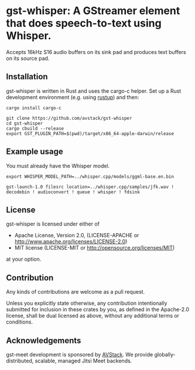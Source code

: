 # gst-whisper: A GStreamer element that does speech-to-text using Whisper.

Accepts 16kHz S16 audio buffers on its sink pad and produces text buffers on its source pad.

## Installation

gst-whisper is written in Rust and uses the cargo-c helper. Set up a Rust development environment (e.g. using [rustup](https://rustup.rs)) and then:

```
cargo install cargo-c

git clone https://github.com/avstack/gst-whisper
cd gst-whisper
cargo cbuild --release
export GST_PLUGIN_PATH=$(pwd)/target/x86_64-apple-darwin/release
```

## Example usage

You must already have the Whisper model.

```
export WHISPER_MODEL_PATH=../whisper.cpp/models/ggml-base.en.bin

gst-launch-1.0 filesrc location=../whisper.cpp/samples/jfk.wav ! decodebin ! audioconvert ! queue ! whisper ! fdsink
```

## License

gst-whisper is licensed under either of

* Apache License, Version 2.0, (LICENSE-APACHE or http://www.apache.org/licenses/LICENSE-2.0)
* MIT license (LICENSE-MIT or http://opensource.org/licenses/MIT)

at your option.

## Contribution

Any kinds of contributions are welcome as a pull request.

Unless you explicitly state otherwise, any contribution intentionally submitted for inclusion in these crates by you, as defined in the Apache-2.0 license, shall be dual licensed as above, without any additional terms or conditions.

## Acknowledgements

gst-meet development is sponsored by [AVStack](https://avstack.io/). We provide globally-distributed, scalable, managed Jitsi Meet backends.
